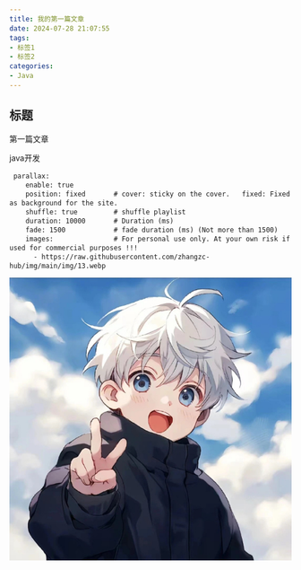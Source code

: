```yaml
---
title: 我的第一篇文章
date: 2024-07-28 21:07:55
tags:
- 标签1
- 标签2
categories:
- Java
---
```


## 标题

第一篇文章

java开发

```
 parallax:
    enable: true
    position: fixed       # cover: sticky on the cover.   fixed: Fixed as background for the site.
    shuffle: true         # shuffle playlist
    duration: 10000       # Duration (ms)
    fade: 1500            # fade duration (ms) (Not more than 1500)
    images:               # For personal use only. At your own risk if used for commercial purposes !!!
      - https://raw.githubusercontent.com/zhangzc-hub/img/main/img/13.webp
```

![](https://raw.githubusercontent.com/zhangzc-hub/img/main/img/12.jpg)